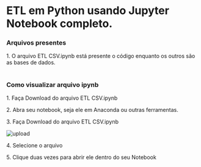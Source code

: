 # ETL em Python usando Jupyter Notebook completo.

<h3> Arquivos presentes </h3>

<p> 1. O arquivo ETL CSV.ipynb está presente o código enquanto os outros são as bases de dados. </p>

#
<h3> Como visualizar arquivo ipynb </h3>
<p> 1. Faça Download do arquivo ETL CSV.ipynb </p>
<p> 2. Abra seu notebook, seja ele em Anaconda ou outras ferramentas. </p>
<p> 3. Faça Download do arquivo ETL CSV.ipynb </p>

![upload](https://github.com/KnightAlmeida/ETL-CSV-Python/assets/94095714/7a18007b-dd77-49f5-8f68-67fd47918817)

<p> 4. Selecione o arquivo </p>
<p> 5. Clique duas vezes para abrir ele dentro do seu Notebook </p>

